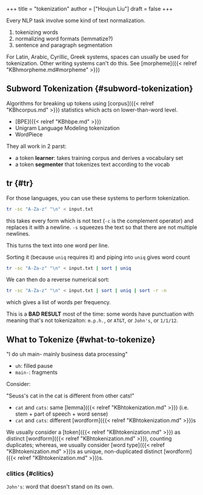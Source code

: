 +++
title = "tokenization"
author = ["Houjun Liu"]
draft = false
+++

Every NLP task involve some kind of text normalization.

1.  tokenizing words
2.  normalizing word formats (lemmatize?)
3.  sentence and paragraph segmentation

For Latin, Arabic, Cyrillic, Greek systems, spaces can usually be used for tokenization. Other writing systems can't do this. See [morpheme]({{< relref "KBhmorpheme.md#morpheme" >}})


## Subword Tokenization {#subword-tokenization}

Algorithms for breaking up tokens using [corpus]({{< relref "KBhcorpus.md" >}}) statistics which acts on lower-than-word level.

-   [BPE]({{< relref "KBhbpe.md" >}})
-   Unigram Language Modeling tokenization
-   WordPiece

They all work in 2 parst:

-   a token **learner**: takes training corpus and derives a vocabulary set
-   a token **segmenter** that tokenizes text according to the vocab


## tr {#tr}

For those languages, you can use these systems to perform tokenization.

```bash
tr -sc "A-Za-z" "\n" < input.txt
```

this takes every form which is not text (`-c` is the complement operator) and replaces it with a newline. `-s` squeezes the text so that there are not multiple newlines.

This turns the text into one word per line.

Sorting it (because `uniq` requires it) and piping into `uniq` gives word count

```bash
tr -sc "A-Za-z" "\n" < input.txt | sort | uniq
```

We can then do a reverse numerical sort:

```bash
tr -sc "A-Za-z" "\n" < input.txt | sort | uniq | sort -r -n
```

which gives a list of words per frequency.

This is a **BAD RESULT** most of the time: some words have punctuation with meaning that's not tokenizaiton: `m.p.h.`, or `AT&T`, or `John's`, or `1/1/12`.


## What to Tokenize {#what-to-tokenize}

"I do uh main- mainly business data processing"

-   `uh`: filled pause
-   `main-`: fragments

Consider:

"Seuss's cat in the cat is different from other cats!"

-   `cat` and `cats`: same [lemma]({{< relref "KBhtokenization.md" >}}) (i.e. stem + part of speech + word sense)
-   `cat` and `cats`: different [wordform]({{< relref "KBhtokenization.md" >}})s

We usually consider a [token]({{< relref "KBhtokenization.md" >}}) as distinct [wordform]({{< relref "KBhtokenization.md" >}}), counting duplicates; whereas, we usually consider [word type]({{< relref "KBhtokenization.md" >}})s as unique, non-duplicated distinct [wordform]({{< relref "KBhtokenization.md" >}})s.


### clitics {#clitics}

`John's`: word that doesn't stand on its own.
